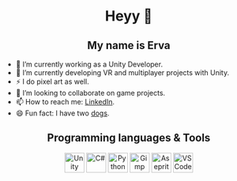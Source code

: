 <h1 align="center">Heyy 👋</h1>
<h2 align="center">My name is Erva</h2>

- 🔭 I’m currently working as a Unity Developer.
- 🌱 I’m currently developing VR and multiplayer projects with Unity.
- ⚡ I do pixel art as well.
- 👯 I’m looking to collaborate on game projects.
- 📫 How to reach me: <a href="https://www.linkedin.com/in/ervacoban/" target="_blank">LinkedIn</a>.
- 😄 Fun fact: I have two <a href="https://raw.githubusercontent.com/ervacoban/website_test/main/images/hey.jpg" target="_blank">dogs</a>.

<h2 align="center">Programming languages & Tools</h2>
<p align="center"> 
  <a href="https://unity.com/" target="_blank"><img src="https://preview.redd.it/tu3gt6ysfxq71.png?auto=webp&s=10ab55d9dc09e7ed6ea59bd5916800a5272d5969" alt="Unity" width="40" height="40"/></a> <a href="https://docs.microsoft.com/en-us/dotnet/csharp/" target="_blank"><img src="https://shwanoff.ru/wp-content/uploads/2018/06/logo-csharp.png" alt="C#" width="40" height="40"/></a> <a href="https://www.python.org/" target="_blank"><img src="https://upload.wikimedia.org/wikipedia/commons/thumb/c/c3/Python-logo-notext.svg/1200px-Python-logo-notext.svg.png" alt="Python" width="40" height="40"/></a> <a href="https://www.gimp.org/" target="_blank"><img src="https://upload.wikimedia.org/wikipedia/commons/thumb/4/45/The_GIMP_icon_-_gnome.svg/1200px-The_GIMP_icon_-_gnome.svg.png" alt="Gimp" width="40" height="40"/></a> <a href="https://www.aseprite.org/" target="_blank"><img src="https://img.informer.com/icons_mac/png/128/429/429789.png" alt="Aseprite" width="40" height="40"/></a>
  <a href="https://code.visualstudio.com/" target="_blank"><img src="https://upload.wikimedia.org/wikipedia/commons/thumb/9/9a/Visual_Studio_Code_1.35_icon.svg/2048px-Visual_Studio_Code_1.35_icon.svg.png" alt="VS Code" width="40" height="40"/></a>
  
</p>
